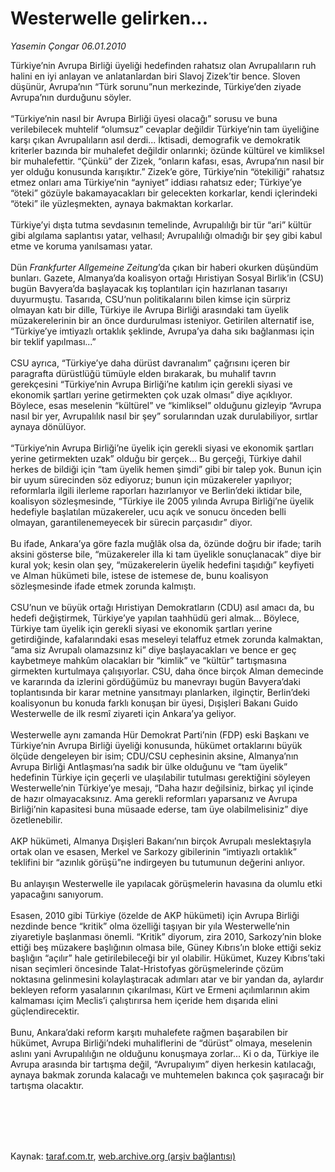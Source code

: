 # Westerwelle gelirken...

*Yasemin Çongar 06.01.2010*

<div class="taraf_structure_2col_1zq">
<div class="margen_n">



 <p>Türkiye’nin Avrupa Birliği üyeliği hedefinden rahatsız olan Avrupalıların ruh halini en iyi anlayan ve anlatanlardan biri Slavoj Zizek’tir bence. Sloven düşünür, Avrupa’nın “Türk sorunu”nun merkezinde, Türkiye’den ziyade Avrupa’nın durduğunu söyler. <br/><br/>“Türkiye’nin nasıl bir Avrupa Birliği üyesi olacağı” sorusu ve buna verilebilecek muhtelif “olumsuz” cevaplar değildir Türkiye’nin tam üyeliğine karşı çıkan Avrupalıların asıl derdi... İktisadi, demografik ve demokratik kriterler bazında bir muhalefet değildir onlarınki; özünde kültürel ve kimliksel bir muhalefettir. “Çünkü” der Zizek, “onların kafası, esas, Avrupa’nın nasıl bir yer olduğu konusunda karışıktır.” Zizek’e göre, Türkiye’nin “ötekiliği” rahatsız etmez onları ama Türkiye’nin “ayniyet” iddiası rahatsız eder; Türkiye’ye “öteki” gözüyle bakamayacakları bir gelecekten korkarlar, kendi içlerindeki “öteki” ile yüzleşmekten, aynaya bakmaktan korkarlar. <br/><br/>Türkiye’yi dışta tutma sevdasının temelinde, Avrupalılığı bir tür “ari” kültür gibi algılama saplantısı yatar, velhasıl; Avrupalılığı olmadığı bir şey gibi kabul etme ve koruma yanılsaması yatar. <br/><br/>Dün <i>Frankfurter Allgemeine Zeitung</i>’da çıkan bir haberi okurken düşündüm bunları. Gazete, Almanya’da koalisyon ortağı Hıristiyan Sosyal Birlik’in (CSU) bugün Bavyera’da başlayacak kış toplantıları için hazırlanan tasarıyı duyurmuştu. Tasarıda, CSU‘nun politikalarını bilen kimse için sürpriz olmayan katı bir dille, Türkiye ile Avrupa Birliği arasındaki tam üyelik müzakerelerinin bir an önce durdurulması isteniyor. Getirilen alternatif ise, “Türkiye’ye imtiyazlı ortaklık şeklinde, Avrupa’ya daha sıkı bağlanması için bir teklif yapılması...” <br/><br/>CSU ayrıca, “Türkiye’ye daha dürüst davranalım” çağrısını içeren bir paragrafta dürüstlüğü tümüyle elden bırakarak, bu muhalif tavrın gerekçesini “Türkiye’nin Avrupa Birliği’ne katılım için gerekli siyasi ve ekonomik şartları yerine getirmekten çok uzak olması” diye açıklıyor. Böylece, esas meselenin “kültürel” ve “kimliksel” olduğunu gizleyip “Avrupa nasıl bir yer, Avrupalılık nasıl bir şey” sorularından uzak durulabiliyor, sırtlar aynaya dönülüyor. <br/><br/>“Türkiye’nin Avrupa Birliği’ne üyelik için gerekli siyasi ve ekonomik şartları yerine getirmekten uzak” olduğu bir gerçek... Bu gerçeği, Türkiye dahil herkes de bildiği için “tam üyelik hemen şimdi” gibi bir talep yok. Bunun için bir uyum sürecinden söz ediyoruz; bunun için müzakereler yapılıyor; reformlarla ilgili ilerleme raporları hazırlanıyor ve Berlin’deki iktidar bile, koalisyon sözleşmesinde, “Türkiye ile 2005 yılında Avrupa Birliği’ne üyelik hedefiyle başlatılan müzakereler, ucu açık ve sonucu önceden belli olmayan, garantilenemeyecek bir sürecin parçasıdır” diyor. <br/><br/>Bu ifade, Ankara’ya göre fazla muğlâk olsa da, özünde doğru bir ifade; tarih aksini gösterse bile, “müzakereler illa ki tam üyelikle sonuçlanacak” diye bir kural yok; kesin olan şey, “müzakerelerin üyelik hedefini taşıdığı” keyfiyeti ve Alman hükümeti bile, istese de istemese de, bunu koalisyon sözleşmesinde ifade etmek zorunda kalmıştı. <br/><br/>CSU’nun ve büyük ortağı Hıristiyan Demokratların (CDU) asıl amacı da, bu hedefi değiştirmek, Türkiye’ye yapılan taahhüdü geri almak... Böylece, Türkiye tam üyelik için gerekli siyasi ve ekonomik şartları yerine getirdiğinde, kafalarındaki esas meseleyi telaffuz etmek zorunda kalmaktan, “ama siz Avrupalı olamazsınız ki” diye başlayacakları ve bence er geç kaybetmeye mahkûm olacakları bir “kimlik” ve “kültür” tartışmasına girmekten kurtulmaya çalışıyorlar. CSU, daha önce birçok Alman demecinde ve kararında da izlerini gördüğümüz bu manevrayı bugün Bavyera’daki toplantısında bir karar metnine yansıtmayı planlarken, ilginçtir, Berlin’deki koalisyonun bu konuda farklı konuşan bir üyesi, Dışişleri Bakanı Guido Westerwelle de ilk resmî ziyareti için Ankara’ya geliyor. <br/><br/>Westerwelle aynı zamanda Hür Demokrat Parti’nin (FDP) eski Başkanı ve Türkiye’nin Avrupa Birliği üyeliği konusunda, hükümet ortaklarını büyük ölçüde dengeleyen bir isim; CDU/CSU cephesinin aksine, Almanya’nın Avrupa Birliği Antlaşması’na sadık bir ülke olduğunu ve “tam üyelik” hedefinin Türkiye için geçerli ve ulaşılabilir tutulması gerektiğini söyleyen Westerwelle’nin Türkiye’ye mesajı, “Daha hazır değilsiniz, birkaç yıl içinde de hazır olmayacaksınız. Ama gerekli reformları yaparsanız ve Avrupa Birliği’nin kapasitesi buna müsaade ederse, tam üye olabilmelisiniz” diye özetlenebilir. <br/><br/>AKP hükümeti, Almanya Dışişleri Bakanı’nın birçok Avrupalı meslektaşıyla ortak olan ve esasen, Merkel ve Sarkozy gibilerinin “imtiyazlı ortaklık” teklifini bir “azınlık görüşü”ne indirgeyen bu tutumunun değerini anlıyor. <br/><br/>Bu anlayışın Westerwelle ile yapılacak görüşmelerin havasına da olumlu etki yapacağını sanıyorum. <br/><br/>Esasen, 2010 gibi Türkiye (özelde de AKP hükümeti) için Avrupa Birliği nezdinde bence “kritik” olma özelliği taşıyan bir yıla Westerwelle’nin ziyaretiyle başlanması önemli. “Kritik” diyorum, zira 2010, Sarkozy’nin bloke ettiği beş müzakere başlığının olmasa bile, Güney Kıbrıs’ın bloke ettiği sekiz başlığın “açılır” hale getirilebileceği bir yıl olabilir. Hükümet, Kuzey Kıbrıs’taki nisan seçimleri öncesinde Talat-Hristofyas görüşmelerinde çözüm noktasına gelinmesini kolaylaştıracak adımları atar ve bir yandan da, aylardır bekleyen reform yasalarının çıkarılması, Kürt ve Ermeni açılımlarının akim kalmaması içim Meclis’i çalıştırırsa hem içeride hem dışarıda elini güçlendirecektir. <br/><br/>Bunu, Ankara’daki reform karşıtı muhalefete rağmen başarabilen bir hükümet, Avrupa Birliği’ndeki muhaliflerini de “dürüst” olmaya, meselenin aslını yani Avrupalılığın ne olduğunu konuşmaya zorlar... Ki o da, Türkiye ile Avrupa arasında bir tartışma değil, “Avrupalıyım” diyen herkesin katılacağı, aynaya bakmak zorunda kalacağı ve muhtemelen bakınca çok şaşıracağı bir tartışma olacaktır.</p>
<br/>
<br/>
<br/>



<br/>


<div id="taraf_not">
</div>

</div>


</div>

Kaynak: [taraf.com.tr](http://taraf.com.tr:80/makale/9376.htm), [web.archive.org (arşiv bağlantısı)](http://web.archive.org/web/20100112134923/http://taraf.com.tr:80/makale/9376.htm)
